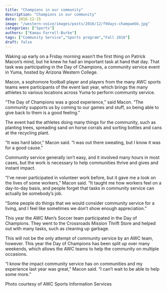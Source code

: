 ```yaml
---
title: "Champions in our community"
description: "Champions in our community"
date: 2016-12-15
image: "/western-voice/images/posts/2016/12/f9days-champwebb.jpg"
categories: ["Sports"]
authors: ["Kamau Farrell-Burke"]
tags: ["Community Service","Sports program","Fall 2016"]
draft: false
---
```

Waking up early on a Friday morning wasn’t the first thing on Patrick Macon’s mind, but he knew he had an important task at hand that day. That task was participating in the Day of Champions, a community service event in Yuma, hosted by Arizona Western College.

Macon, a sophomore football player and players from the many AWC sports teams were participants of the event last year, which brings the many athletes to various locations across Yuma to perform community service.

“The Day of Champions was a good experience,” said Macon. “The community supports us by coming to our games and stuff, so being able to give back to them is a good feeling.”

The event had the athletes doing many things for the community, such as planting trees, spreading sand on horse corrals and sorting bottles and cans at the recycling plant.

“It was hard labor,” Macon said. “I was out there sweating, but I know it was for a good cause.”

Community service generally isn’t easy, and it involved many hours in most cases, but the work is necessary to help communities thrive and gives and instant impact.

“I’ve never participated in volunteer work before, but it gave me a look on the lives of some workers,” Macon said. “It taught me how workers feel on a day-to-day basis, and people forget that tasks in community service can actually be somebody’s job.

“Some people do things that we would consider community service for a living, and I feel like sometimes we don’t show enough appreciation.”

This year the AWC Men’s Soccer team participated in the Day of Champions. They went to the Crossroads Mission Thrift Store and helped out with many tasks, such as cleaning up garbage.

This will not be the only attempt of community service by an AWC team, however. This year the Day of Champions has been split up over many weekends, which allows the AWC teams to help the community on multiple occasions.

“I know the impact community service has on communities and my experience last year was great,” Macon said. “I can’t wait to be able to help some more.”

Photo courtesy of AWC Sports Information Services